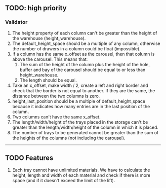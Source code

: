 ## TODO: high priority

### Validator

1. The height property of each column can't be greater than the height of the warehouse (height_warehouse).
2. The default_height_space should be a multiple of any column, otherwise the number of drawers in a column could be float (impossible).
3. If a column has the same x_offset as the carousel, then that column is above the carousel. 
   This means that:
   1. The sum of the height of the column plus the height of the hole, 
      buffer and bay of the carousel should be equal to or less than height_warehouse.
   2. The length should be equal.
4. Take an x_offset, make width / 2, create a left and right border and check that the border is not equal to another. 
   If they are the same, the distance between the two columns is zero.
5. height_last_position should be a multiple of default_height_space 
   because it indicates how many entries are in the last position of the column.
6. Two columns can't have the same x_offset.
7. The length/width/height of the trays placed in the storage can't be greater than the length/width/height of 
   the column in which it is placed.
8. The number of trays to be generated cannot be greater than the sum of the heights of the columns 
   (not including the carousel).

------------------------------------------------------------------------------------------------------------------------

## TODO Features

1. Each tray cannot have unlimited materials.
   We have to calculate the height, length and width of each material and check if there is more space 
   (and if it doesn't exceed the limit of the lift).
